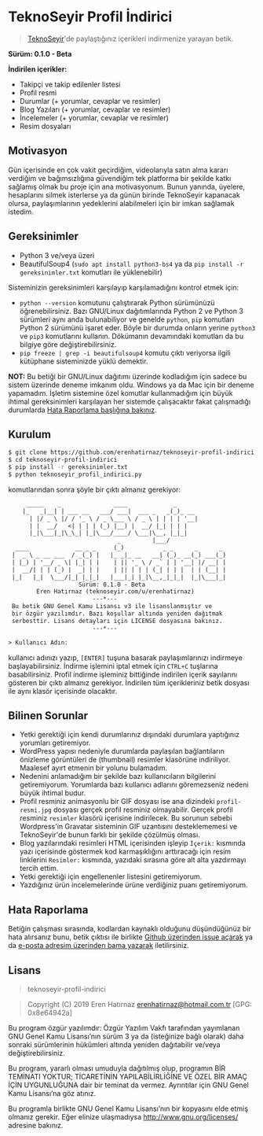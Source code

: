 # TeknoSeyir Profil İndirici
> [TeknoSeyir](https://teknoseyir.com)'de paylaştığınız içerikleri indirmenize yarayan betik.

**Sürüm: 0.1.0 - Beta**

**İndirilen içerikler:**
* Takipçi ve takip edilenler listesi
* Profil resmi
* Durumlar (+ yorumlar, cevaplar ve resimler)
* Blog Yazıları (+ yorumlar, cevaplar ve resimler)
* İncelemeler (+ yorumlar, cevaplar ve resimler)
* Resim dosyaları

## Motivasyon
Gün içerisinde en çok vakit geçirdiğim, videolarıyla satın alma kararı verdiğim
ve bağımsızlığına güvendiğim tek platforma bir şekilde katkı sağlamış olmak bu
proje için ana motivasyonum. Bunun yanında, üyelere, hesaplarını silmek
isterlerse ya da günün birinde TeknoSeyir kapanacak olursa, paylaşımlarının
yedeklerini alabilmeleri için bir imkan sağlamak istedim.

## Gereksinimler
* Python 3 ve/veya üzeri
* BeautifulSoup4 (`sudo apt install python3-bs4` ya da `pip install -r
  gereksinimler.txt` komutları ile yüklenebilir)

Sisteminizin gereksinimleri karşılayıp karşılamadığını kontrol etmek için:
* `python --version` komutunu çalıştırarak Python sürümünüzü öğrenebilirsiniz.
  Bazı GNU/Linux dağıtımlarında Python 2 ve Python 3 sürümleri aynı anda
  bulunabiliyor ve genelde `python`, `pip` komutları Python 2 sürümünü işaret
  eder. Böyle bir durumda onların yerine `python3` ve `pip3` komutlarını
  kullanın. Dökümanın devamındaki komutları da bu bilgiye göre
  değiştirebilirsiniz.
* `pip freeze | grep -i beautifulsoup4` komutu çıktı veriyorsa ilgili kütüphane
  sisteminizde yüklü demektir.

**NOT:** Bu betiği bir GNU/Linux dağıtımı üzerinde kodladığım için sadece bu
sistem üzerinde deneme imkanım oldu. Windows ya da Mac için bir deneme
yapamadım. İşletim sistemine özel komutlar kullanmadığım için büyük ihtimal
gereksinimleri karşılayan her sistemde çalışacaktır fakat çalışmadığı durumlarda
[Hata Raporlama başlığına bakınız](#hata-raporlama).

## Kurulum

```sh
$ git clone https://github.com/erenhatirnaz/teknoseyir-profil-indirici.git
$ cd teknoseyir-profil-indirici
$ pip install -r gereksinimler.txt
$ python teknoseyir_profil_indirici.py
```
komutlarından sonra şöyle bir çıktı almanız gerekiyor:
```txt
     _____    _               ____             _
    |_   _|__| | ___ __   ___/ ___|  ___ _   _(_)_ __
      | |/ _ \ |/ / '_ \ / _ \___ \ / _ \ | | | | '__|
      | |  __/   <| | | | (_) |__) |  __/ |_| | | |
      |_|\___|_|\_\_| |_|\___/____/ \___|\__, |_|_|
                               _         |___/
  ____             __ _ _     (_)           _ _      _      _
 |  _ \ _ __ ___  / _(_) |   |_ _|_ __   __| (_)_ __(_) ___(_)
 | |_) | '__/ _ \| |_| | |    | || '_ \ / _` | | '__| |/ __| |
 |  __/| | | (_) |  _| | |    | || | | | (_| | | |  | | (__| |
 |_|   |_|  \___/|_| |_|_|   |___|_| |_|\__,_|_|_|  |_|\___|_|
                    Sürüm: 0.1.0 - Beta
        Eren Hatırnaz (teknoseyir.com/u/erenhatirnaz)
                        ---*---
 Bu betik GNU Genel Kamu Lisansı v3 ile lisanslanmıştır ve
 bir özgür yazılımdır. Bazı koşullar altında yeniden dağıtmak
 serbesttir. Lisans detayları için LICENSE dosyasına bakınız.
                        ---*---

> Kullanıcı Adın:
```
kullanıcı adınızı yazıp, `[ENTER]` tuşuna basarak paylaşımlarınızı indirmeye
başlayabilirsiniz. İndirme işlemini iptal etmek için `CTRL+C` tuşlarına
basabilirsiniz. Profil indirme işleminiz bittiğinde indirilen içerik sayılarını
gösteren bir çıktı almanız gerekiyor. İndirilen tüm içerikleriniz betik dosyası
ile aynı klasör içerisinde olacaktır.

## Bilinen Sorunlar
* Yetki gerektiği için kendi durumlarınız dışındaki durumlara yaptığınız
  yorumları getiremiyor.
* WordPress yapısı nedeniyle durumlarda paylaşılan bağlantıların önizleme
  görüntüleri de (thumbnail) resimler klasörüne indiriliyor. Maalesef ayırt
  etmenin bir yolunu bulamadım.
* Nedenini anlamadığım bir şekilde bazı kullanıcıların bilgilerini getiremiyorum.
  Yorumlarda bazı kullanıcı adlarını göremezseniz nedeni büyük ihtimal budur.
* Profil resminiz animasyonlu bir GIF dosyası ise ana dizindeki
  `profil-resmi.jpg` dosyası gerçek profil resminiz olmayabilir. Gerçek profil
  resminiz `resimler` klasörü içerisine indirilecek. Bu sorunun sebebi
  Wordpress'in Gravatar sisteminin GIF uzantısını desteklememesi ve TeknoSeyir'de
  bunun farklı bir şekilde çözülmüş olması.
* Blog yazılarındaki resimleri HTML içerisinden işleyip `İçerik:` kısmında yazı
  içerisinde göstermek kod karmaşıklığını arttıracağı için resim linklerini
  `Resimler:` kısmında, yazıdaki sırasına göre alt alta yazdırmayı tercih ettim.
* Yetki gerektiği için engellenenler listesini getiremiyorum.
* Yazdığınız ürün incelemelerinde ürüne verdiğiniz puanı getiremiyorum.

## Hata Raporlama
Betiğin çalışması sırasında, kodlardan kaynaklı olduğunu düşündüğünüz bir hata
alırsanız bunu, betik çıktısı ile birlikte [Github üzerinden issue
açarak](https://github.com/erenhatirnaz/teknoseyir-profil-indirici/issues/new) ya
da [e-posta adresim üzerinden bama yazarak](mailto:erenhatirnaz@hotmail.com.tr)
iletilirsiniz.

## Lisans
> teknoseyir-profil-indirici

> Copyright (C) 2019 Eren Hatırnaz <erenhatirnaz@hotmail.com.tr> [GPG: 0x8e64942a]

Bu program özgür yazılımdır: Özgür Yazılım Vakfı tarafından yayımlanan GNU
Genel Kamu Lisansı’nın sürüm 3 ya da (isteğinize bağlı olarak) daha sonraki
sürümlerinin hükümleri altında yeniden dağıtabilir ve/veya değiştirebilirsiniz.

Bu program, yararlı olması umuduyla dağıtılmış olup, programın BİR TEMİNATI
YOKTUR; TİCARETİNİN YAPILABİLİRLİĞİNE VE ÖZEL BİR AMAÇ İÇİN UYGUNLUĞUNA dair
bir teminat da vermez. Ayrıntılar için GNU Genel Kamu Lisansı’na göz atınız.

Bu programla birlikte GNU Genel Kamu Lisansı’nın bir kopyasını elde etmiş
olmanız gerekir. Eğer elinize ulaşmadıysa <http://www.gnu.org/licenses/>
adresine bakınız.

